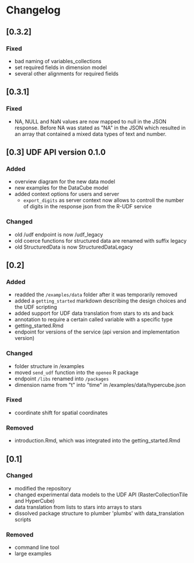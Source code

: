 # Changelog

## [0.3.2]

### Fixed
- bad naming of variables_collections
- set required fields in dimension model
- several other alignments for required fields

## [0.3.1]

### Fixed
- NA, NULL and NaN values are now mapped to null in the JSON response. Before NA was stated as "NA" in the JSON which resulted in an array that contained a mixed data types of text and number.

## [0.3] UDF API version 0.1.0

### Added
- overview diagram for the new data model
- new examples for the DataCube model
- added context options for users and server
  * `export_digits` as server context now allows to controll the number of digits in the response json from the R-UDF service

### Changed
- old /udf endpoint is now /udf_legacy
- old coerce functions for structured data are renamed with suffix legacy
- old StructuredData is now StructuredDataLegacy

## [0.2]

### Added
- readded the `/examples/data` folder after it was temporarily removed
- added a `getting_started` markdown describing the design choices and the UDF scripting
- added support for UDF data translation from stars to xts and back
- annotation to require a certain called variable with a specific type
- getting_started.Rmd
- endpoint for versions of the service (api version and implementation version)

### Changed
- folder structure in /examples
- moved `send_udf` function into the `openeo` R package
- endpoint `/libs` renamed into `/packages`
- dimension name from "t" into "time" in /examples/data/hypercube.json

### Fixed
- coordinate shift for spatial coordinates

### Removed
- introduction.Rmd, which was integrated into the getting_started.Rmd


## [0.1]

### Changed
- modified the repository
- changed experimental data models to the UDF API (RasterCollectionTile and HyperCube)
- data translation from lists to stars into arrays to stars
- dissolved package structure to plumber 'plumbs' with data_translation scripts

### Removed
- command line tool
- large examples
